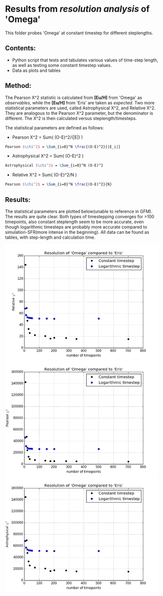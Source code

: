 Results from _resolution analysis_ of 'Omega'
=======================================================

This folder probes 'Omega' at constant timestep for different steplengths.

Contents:
----------
- Python script that tests and tabulates various values of time-step length, as well as testing some constant timestep values.
- Data as plots and tables

Method:
--------
The Pearson X^2 statistic is calculated from **[Eu/H]** from 'Omega' as _observables_, while the **[Eu/H]** from 'Eris' are taken as _expected_. Two more statistical parameters are used, called Astrophysical X^2, and Relative X^2. They are analogous to the Pearson X^2 parameter, but the denominator is different.
The X^2 is then calculated versus steplength/timesteps.

The statistical parameters are defined as follows:
 - Pearson X^2 = Sum( (O-E)^2/(|E|) )
 ``` LaTeX
 Pearson $\chi^2$ = \Sum_{i=0}^N \frac{(O-E)^2}{|E_i|}
 ```
 - Astrophysical X^2 = Sum( (O-E)^2 )
 ``` LaTeX
 Astrophysical $\chi^2$ = \Sum_{i=0}^N (O-E)^2
 ```
  - Relative X^2 = Sum( (O-E)^2/N )
 ``` LaTeX
 Pearson $\chi^2$ = \Sum_{i=0}^N \frac{(O-E)^2}{N}
 ```
 
Results:
---------
The statistical parameters are plotted below(unable to reference in GFM). The results are quite clear. Both types of timestepping converges for >100 timepoints, also constant steplength seem to be more accurate, even though logarithmic timesteps are probably more accurate compared to simulation-SFR(more intense in the beginning).
All data can be found as tables, with step-length and calculation time.

![rel_chi2](timestep_resolution_relative_chi2.png)
![pearson_chi2](timestep_resolution_pearson_chi2.png)
![astro_chi2](timestep_resolution_astro_chi2.png)
